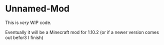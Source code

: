 # Unnamed-Mod
This is *very* WIP code.


Eventually it will be a Minecraft mod for 1.10.2 (or if a newer version comes out befor3 I finish)
